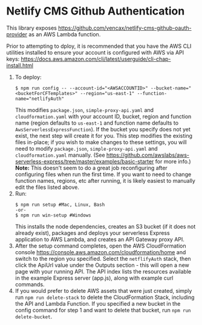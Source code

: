 # Netlify CMS Github Authentication
This library exposes https://github.com/vencax/netlify-cms-github-oauth-provider as an AWS Lambda function.  

Prior to attempting to dploy, it is recommended that you have the AWS CLI utilities installed to ensure your account is configured with AWS via API keys: <https://docs.aws.amazon.com/cli/latest/userguide/cli-chap-install.html>
1. To deploy:
    ```console
    $ npm run config -- --account-id="<AWSACCOUNTID>" --bucket-name="<bucketForCFTemplates>" --region="us-east-1" --function-name="netlifyAuth"
    ```
    This modifies `package.json`, `simple-proxy-api.yaml` and `cloudformation.yaml` with your account ID, bucket, region and function name (region defaults to `us-east-1` and function name defaults to `AwsServerlessExpressFunction`). If the bucket you specify does not yet exist, the next step will create it for you. This step modifies the existing files in-place; if you wish to make changes to these settings, you will need to modify `package.json`, `simple-proxy-api.yaml` and `cloudformation.yaml` manually. (See <https://github.com/awslabs/aws-serverless-express/tree/master/examples/basic-starter> for more info.)  
    **Note:** This doesn't seem to do a great job reconfiguring after configuring files when run the first time.  If you want to need to change function names, regions, etc after running, it is likely easiest to manually edit the files listed above.
1. Run:
    ```console
    $ npm run setup #Mac, Linux, Bash
    -or-
    $ npm run win-setup #Windows
    ```
    This installs the node dependencies, creates an S3 bucket (if it does not already exist), packages and deploys your serverless Express application to AWS Lambda, and creates an API Gateway proxy API.
1. After the setup command completes, open the AWS CloudFormation console <https://console.aws.amazon.com/cloudformation/home> and switch to the region you specified. Select the `netflifyAuth` stack, then click the ApiUrl value under the Outputs section - this will open a new page with your running API. The API index lists the resources available in the example Express server (app.js), along with example curl commands.
1. If you would prefer to delete AWS assets that were just created, simply run `npm run delete-stack` to delete the CloudFormation Stack, including the API and Lambda Function. If you specified a new bucket in the config command for step 1 and want to delete that bucket, run `npm run delete-bucket`.